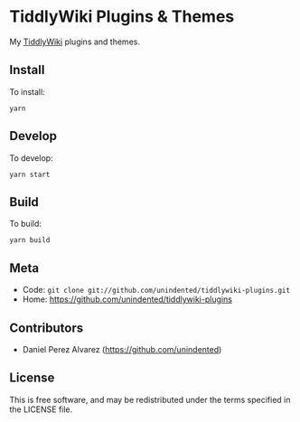 # TiddlyWiki Plugins & Themes

My [TiddlyWiki](https://tiddlywiki.com/) plugins and themes.

## Install

To install:

```
yarn
```

## Develop

To develop:

```
yarn start
```

## Build

To build:

```
yarn build
```

## Meta

- Code: `git clone git://github.com/unindented/tiddlywiki-plugins.git`
- Home: <https://github.com/unindented/tiddlywiki-plugins>

## Contributors

- Daniel Perez Alvarez (<https://github.com/unindented>)

## License

This is free software, and may be redistributed under the terms specified in the LICENSE file.
